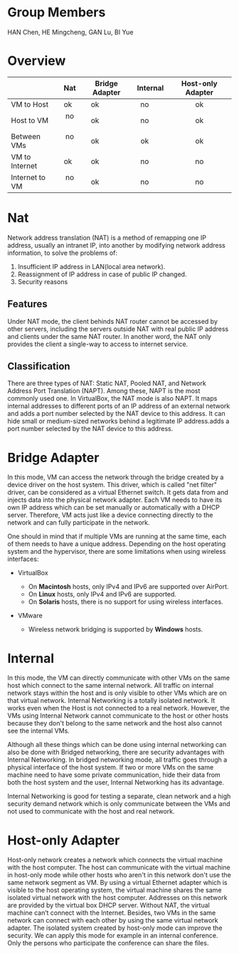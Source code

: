 # Group Members

HAN Chen, HE Mingcheng, GAN Lu, BI Yue

# Overview

|               |  Nat  | Bridge Adapter | Internal | Host-only Adapter
| ------------- | :---: | :------------: | :------: | :---------------:
|VM to Host     |ok     |ok              |no        |ok
|Host to VM     |no     |ok              |no        |ok
|Between VMs    |no     |ok              |ok        |ok
|VM to Internet |ok     |ok              |no        |no
|Internet to VM |no     |ok              |no        |no

# Nat

Network address translation (NAT) is a method of remapping one IP address, usually an intranet IP, into another by modifying network address information, to solve the problems of:
1. Insufficient IP address in LAN(local area network).
2. Reassignment of IP address in case of public IP changed.
3. Security reasons

## Features

Under NAT mode, the client behinds NAT router cannot be accessed by other servers, including the servers outside NAT with real public IP address and clients under the same NAT router. In another word, the NAT only provides the client a single-way to access to internet service.

## Classification
There are three types of NAT: Static NAT, Pooled NAT, and Network Address Port Translation (NAPT). Among these, NAPT is the most commonly used one. In VirtualBox, the NAT mode is also NAPT. It maps internal addresses to different ports of an IP address of an external network and adds a port number selected by the NAT device to this address. It can hide small or medium-sized networks behind a legitimate IP address.adds a port number selected by the NAT device to this address.

# Bridge Adapter

In this mode, VM can access the network through the bridge created by a device driver on the host system. This driver, which is called "net filter" driver, can be considered as a virtual Ethernet switch. It gets data from and injects data into the physical network adapter. Each VM needs to have its own IP address which can be set manually or automatically with a DHCP server. Therefore, VM acts just like a device connecting directly to the network and can fully participate in the network. 

One should in mind that if multiple VMs are running at the same time, each of them needs to have a unique address. Depending on the host operating system and the hypervisor, there are some limitations when using wireless interfaces:
* VirtualBox 
  * On **Macintosh** hosts, only IPv4 and IPv6 are supported over AirPort. 
  * On **Linux** hosts, only IPv4 and IPv6 are supported. 
  * On **Solaris** hosts, there is no support for using wireless interfaces.

* VMware 
  * Wireless network bridging is supported by **Windows** hosts.


# Internal

In this mode, the VM can directly communicate with other VMs on the same host which connect to the same internal network. All traffic on internal network stays within the host and is only visible to other VMs which are on that virtual network. Internal Networking is a totally isolated network. It works even when the Host is not connected to a real network. However, the VMs using Internal Network cannot communicate to the host or other hosts because they don't belong to the same network and the host also cannot see the internal VMs.

Although all these things which can be done using internal networking can also be done with Bridged networking, there are security advantages with Internal Networking. In bridged networking mode, all traffic goes through a physical interface of the host system. If two or more VMs on the same machine need to have some private communication, hide their data from both the host system and the user, Internal Networking has its advantage.

Internal Networking is good for testing a separate, clean network and a high security demand network which is only communicate between the VMs and not used to communicate with the host and real network.

# Host-only Adapter

Host-only network creates a network which connects the virtual machine with the host computer. The host can communicate with the virtual machine in host-only mode while other hosts who aren't in this network don't use the same network segment as VM. By using a virtual Ethernet adapter which is visible to the host operating system, the virtual machine shares the same isolated virtual network with the host computer. Addresses on this network are provided by the virtual box DHCP server. Without NAT, the virtual machine can’t connect with the Internet. Besides, two VMs in the same network can connect with each other by using the same virtual network adapter. The isolated system created by host-only mode can improve the security. We can apply this mode for example in an internal conference. Only the persons who participate the conference can share the files.
